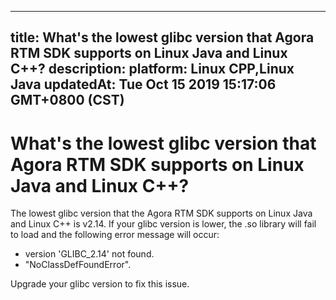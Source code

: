
---
title: What's the lowest glibc version that Agora RTM SDK supports on Linux Java and Linux C++?
description: 
platform: Linux CPP,Linux Java
updatedAt: Tue Oct 15 2019 15:17:06 GMT+0800 (CST)
---
# What's the lowest glibc version that Agora RTM SDK supports on Linux Java and Linux C++?
The lowest glibc version that the Agora RTM SDK supports on Linux Java and Linux C++ is v2.14. If your glibc version is lower, the .so library will fail to load and the following error message will occur: 

- version 'GLIBC_2.14' not found.
- "NoClassDefFoundError". 

Upgrade your glibc version to fix this issue. 
